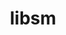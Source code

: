 ---
title: "libsm"
layout: cache
categories: [package, develop]
meta: {"compilers": ["gcc@11.1.0", "gcc@11.4.0", "gcc@13.2.0", "intel-oneapi-compilers@2025.1.0"], "num_specs": 28, "num_specs_by_stack": {"data-vis-sdk": 7, "e4s": 7, "e4s-oneapi": 7, "e4s-rocm-external": 7, "hep": 7, "ml-linux-x86_64-rocm": 7, "root": 28}, "oss": ["ubuntu20.04", "ubuntu22.04", "ubuntu24.04"], "platforms": ["linux"], "stacks": ["data-vis-sdk", "e4s", "e4s-oneapi", "e4s-rocm-external", "hep", "ml-linux-x86_64-rocm", "root"], "targets": ["x86_64_v3"], "versions": ["1.2.6"]}
spec_details: [{"compiler": "gcc@13.2.0", "hash": "3merzmwd5kjw4gzztaulwwlsdkqre7if", "os": "ubuntu24.04", "platform": "linux", "size": "-", "stacks": ["ml-linux-x86_64-rocm", "root"], "target": "x86_64_v3", "variants": ["build_system=autotools"], "versions": ["1.2.6"]}, {"compiler": "gcc@11.4.0", "hash": "5h2syg4rocsxl3vex4kbnqql6jgogmwp", "os": "ubuntu22.04", "platform": "linux", "size": "-", "stacks": ["e4s", "e4s-rocm-external", "hep", "root"], "target": "x86_64_v3", "variants": ["build_system=autotools"], "versions": ["1.2.6"]}, {"compiler": "intel-oneapi-compilers@2025.1.0", "hash": "5j5izsuv7ihzmtpwxjhsocg7q7awzw5k", "os": "ubuntu22.04", "platform": "linux", "size": "-", "stacks": ["e4s-oneapi", "root"], "target": "x86_64_v3", "variants": ["build_system=autotools"], "versions": ["1.2.6"]}, {"compiler": "intel-oneapi-compilers@2025.1.0", "hash": "6uz35g7cqoph7ctbyedagwpde5pefbjq", "os": "ubuntu22.04", "platform": "linux", "size": "-", "stacks": ["e4s-oneapi", "root"], "target": "x86_64_v3", "variants": ["build_system=autotools"], "versions": ["1.2.6"]}, {"compiler": "gcc@11.4.0", "hash": "6xoobeyvv4g6cmlmvnm7i3fy2e75h4gz", "os": "ubuntu22.04", "platform": "linux", "size": "-", "stacks": ["e4s", "e4s-rocm-external", "hep", "root"], "target": "x86_64_v3", "variants": ["build_system=autotools"], "versions": ["1.2.6"]}, {"compiler": "intel-oneapi-compilers@2025.1.0", "hash": "7dsw4jd75jhhzkmvsvhqjcpuggtyhc5z", "os": "ubuntu22.04", "platform": "linux", "size": "-", "stacks": ["e4s-oneapi", "root"], "target": "x86_64_v3", "variants": ["build_system=autotools"], "versions": ["1.2.6"]}, {"compiler": "gcc@13.2.0", "hash": "b2bj5bfazinvldcby2sukyns2a42w7qt", "os": "ubuntu24.04", "platform": "linux", "size": "-", "stacks": ["ml-linux-x86_64-rocm", "root"], "target": "x86_64_v3", "variants": ["build_system=autotools"], "versions": ["1.2.6"]}, {"compiler": "gcc@11.1.0", "hash": "bir46qfepccjr6yuxiuxuegscjkburnj", "os": "ubuntu20.04", "platform": "linux", "size": "-", "stacks": ["data-vis-sdk", "root"], "target": "x86_64_v3", "variants": ["build_system=autotools"], "versions": ["1.2.6"]}, {"compiler": "gcc@11.1.0", "hash": "d2jgl3bvq6bz54bygxdyqiyym6ooq4jo", "os": "ubuntu20.04", "platform": "linux", "size": "-", "stacks": ["data-vis-sdk", "root"], "target": "x86_64_v3", "variants": ["build_system=autotools"], "versions": ["1.2.6"]}, {"compiler": "gcc@13.2.0", "hash": "ds6et6kd45kje6j4kxt74ks4fsqrqgno", "os": "ubuntu24.04", "platform": "linux", "size": "-", "stacks": ["ml-linux-x86_64-rocm", "root"], "target": "x86_64_v3", "variants": ["build_system=autotools"], "versions": ["1.2.6"]}, {"compiler": "gcc@11.4.0", "hash": "dwnqncwsamwajpmgl6vkk4erhsozkp4e", "os": "ubuntu22.04", "platform": "linux", "size": "-", "stacks": ["e4s", "e4s-rocm-external", "hep", "root"], "target": "x86_64_v3", "variants": ["build_system=autotools"], "versions": ["1.2.6"]}, {"compiler": "intel-oneapi-compilers@2025.1.0", "hash": "ep7g5zwm7znqh2f2ubzrmitt7kqlb6ew", "os": "ubuntu22.04", "platform": "linux", "size": "-", "stacks": ["e4s-oneapi", "root"], "target": "x86_64_v3", "variants": ["build_system=autotools"], "versions": ["1.2.6"]}, {"compiler": "gcc@11.4.0", "hash": "goum2jjjwbhf47zo4jb4i5jzjf5opdcs", "os": "ubuntu22.04", "platform": "linux", "size": "-", "stacks": ["e4s", "e4s-rocm-external", "hep", "root"], "target": "x86_64_v3", "variants": ["build_system=autotools"], "versions": ["1.2.6"]}, {"compiler": "gcc@13.2.0", "hash": "gxireln5vnkb5i2wc6rqr5j6hnpinfyb", "os": "ubuntu24.04", "platform": "linux", "size": "-", "stacks": ["ml-linux-x86_64-rocm", "root"], "target": "x86_64_v3", "variants": ["build_system=autotools"], "versions": ["1.2.6"]}, {"compiler": "gcc@11.1.0", "hash": "h4upu7fu6xxwyiai7wcdkfxhnsylvof2", "os": "ubuntu20.04", "platform": "linux", "size": "-", "stacks": ["data-vis-sdk", "root"], "target": "x86_64_v3", "variants": ["build_system=autotools"], "versions": ["1.2.6"]}, {"compiler": "gcc@13.2.0", "hash": "hb6emaglumyae7nlbm5i23le6ega4rdc", "os": "ubuntu24.04", "platform": "linux", "size": "-", "stacks": ["ml-linux-x86_64-rocm", "root"], "target": "x86_64_v3", "variants": ["build_system=autotools"], "versions": ["1.2.6"]}, {"compiler": "gcc@13.2.0", "hash": "hjhh2kq4vctwgq22vggklk7y2udrdlff", "os": "ubuntu24.04", "platform": "linux", "size": "-", "stacks": ["ml-linux-x86_64-rocm", "root"], "target": "x86_64_v3", "variants": ["build_system=autotools"], "versions": ["1.2.6"]}, {"compiler": "intel-oneapi-compilers@2025.1.0", "hash": "ixbuibgtkak5bcluogekqrpknryrvu5a", "os": "ubuntu22.04", "platform": "linux", "size": "-", "stacks": ["e4s-oneapi", "root"], "target": "x86_64_v3", "variants": ["build_system=autotools"], "versions": ["1.2.6"]}, {"compiler": "intel-oneapi-compilers@2025.1.0", "hash": "ksbgpjfxxj6y5ub4h7i555gmi2pm3t46", "os": "ubuntu22.04", "platform": "linux", "size": "-", "stacks": ["e4s-oneapi", "root"], "target": "x86_64_v3", "variants": ["build_system=autotools"], "versions": ["1.2.6"]}, {"compiler": "gcc@11.1.0", "hash": "lwnyp65aizw3awgwmet34u2ce25pxrra", "os": "ubuntu20.04", "platform": "linux", "size": "-", "stacks": ["data-vis-sdk", "root"], "target": "x86_64_v3", "variants": ["build_system=autotools"], "versions": ["1.2.6"]}, {"compiler": "gcc@11.1.0", "hash": "mhv56wt4w5lsrirr36ofn3b5mcdsmlh7", "os": "ubuntu20.04", "platform": "linux", "size": "-", "stacks": ["data-vis-sdk", "root"], "target": "x86_64_v3", "variants": ["build_system=autotools"], "versions": ["1.2.6"]}, {"compiler": "gcc@11.4.0", "hash": "nuobdlqapn4nkvwxp3q4zmrxnjzm43cm", "os": "ubuntu22.04", "platform": "linux", "size": "-", "stacks": ["e4s", "e4s-rocm-external", "hep", "root"], "target": "x86_64_v3", "variants": ["build_system=autotools"], "versions": ["1.2.6"]}, {"compiler": "gcc@11.1.0", "hash": "pkglwt4na5bxtrp6zydgoik3csifwofw", "os": "ubuntu20.04", "platform": "linux", "size": "-", "stacks": ["data-vis-sdk", "root"], "target": "x86_64_v3", "variants": ["build_system=autotools"], "versions": ["1.2.6"]}, {"compiler": "gcc@11.4.0", "hash": "rbajvzolojlfgn6f3zmx2fplijb53w52", "os": "ubuntu22.04", "platform": "linux", "size": "-", "stacks": ["e4s", "e4s-rocm-external", "hep", "root"], "target": "x86_64_v3", "variants": ["build_system=autotools"], "versions": ["1.2.6"]}, {"compiler": "gcc@11.4.0", "hash": "rg6t7lttfddeybt7um2onmqgbgn75efe", "os": "ubuntu22.04", "platform": "linux", "size": "-", "stacks": ["e4s", "e4s-rocm-external", "hep", "root"], "target": "x86_64_v3", "variants": ["build_system=autotools"], "versions": ["1.2.6"]}, {"compiler": "gcc@13.2.0", "hash": "wb3ps6gosa4nweo3zty2fwffvwog4g66", "os": "ubuntu24.04", "platform": "linux", "size": "-", "stacks": ["ml-linux-x86_64-rocm", "root"], "target": "x86_64_v3", "variants": ["build_system=autotools"], "versions": ["1.2.6"]}, {"compiler": "gcc@11.1.0", "hash": "yj2sm2ywruozj4ryclbijuxu3n4r7ni3", "os": "ubuntu20.04", "platform": "linux", "size": "-", "stacks": ["data-vis-sdk", "root"], "target": "x86_64_v3", "variants": ["build_system=autotools"], "versions": ["1.2.6"]}, {"compiler": "intel-oneapi-compilers@2025.1.0", "hash": "yqnerubvxnbedrhkwm6gpkm4idvrnm2m", "os": "ubuntu22.04", "platform": "linux", "size": "-", "stacks": ["e4s-oneapi", "root"], "target": "x86_64_v3", "variants": ["build_system=autotools"], "versions": ["1.2.6"]}]
---